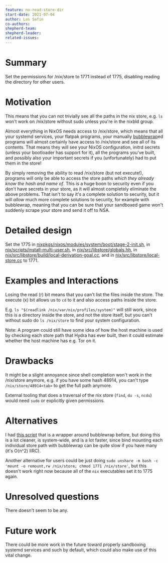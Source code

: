 ```yaml
---
feature: no-read-store-dir
start-date: 2021-07-04
author: Las Safin
co-authors:
shepherd-team:
shepherd-leader:
related-issues:
---
```


# Summary
[summary]: #summary

Set the permissions for /nix/store to 1771 instead of 1775, disabling reading the directory for other users.

# Motivation
[motivation]: #motivation

This means that you can not trivially see all the paths in the nix store, e.g. `ls` won't work
on /nix/store without sudo unless you're in the nixbld group.

Almost everything in NixOS needs access to /nix/store, which means that all your systemd services,
your flatpak programs, your manually [bubblewrap](https://github.com/containers/bubblewrap)ed programs
will almost certainly have access to /nix/store and see all of its contents.
That means they will see your NixOS configuration, initrd secrets (unless your bootloader has support for it),
all the programs you've built, and possibly also your important secrets if you
(unfortunately) had to put them in the store!

By simply removing the ability to read /nix/store (but not execute!), programs will only be able
to access the store paths *which they already know the hash and name of*. This is a huge boon to security
even if you don't have secrets in your store, as it will almost completely eliminate the above
problems. That isn't to say it's a complete solution to security, but it will *allow* much more
complete solutions to security, for example with bubblewrap, meaning that you can be sure that
your sandboxed game won't suddenly scrape your store and send it off to NSA.

# Detailed design
[design]: #detailed-design

Set the 1775
in [nixpkgs/nixos/modules/system/boot/stage-2-init.sh](https://github.com/NixOS/nixpkgs/blob/8284fc30c84ea47e63209d1a892aca1dfcd6bdf3/nixos/modules/system/boot/stage-2-init.sh#L62),
in [nix/scripts/install-multi-user.sh](https://github.com/NixOS/nix/blob/cf1d4299a8fa8906f62271dcd878018cef84cc30/scripts/install-multi-user.sh#L577),
in [nix/src/libstore/globals.hh](https://github.com/NixOS/nix/blob/ba8b39c13003c8ddafb6bec308997e09b9851c46/src/libstore/globals.hh#L278),
in [nix/src/libstore/build/local-derivation-goal.cc](https://github.com/NixOS/nix/blob/6182ae689826554d915b4ed72e07f7978dc1d13c/src/libstore/build/local-derivation-goal.cc#L641), and
in [nix/src/libstore/local-store.cc](https://github.com/NixOS/nix/blob/0a535dd5ac93576f7152d786464e330ae3d46b50/src/libstore/local-store.cc#L181)
to 1771.

# Examples and Interactions
[examples-and-interactions]: #examples-and-interactions

Losing the read (r) bit means that you can't list the files inside the store.
The execute (x) bit allows us to `cd` to it and also access paths inside the store.

E.g. `ls "$(readlink /nix/var/nix/profiles/system)"` will still work, since this is a directory
inside the store, and not the store itself, but you can't without sudo do `ls /nix/store` to find your system configuration.

Note: A program could still have some idea of how the host machine is used by checking each store path that Hydra has ever built,
then it could estimate whether the host machine has e.g. Tor on it.

# Drawbacks
[drawbacks]: #drawbacks

It might be a slight annoyance since shell completion won't work in the /nix/store anymore, e.g.
if you have some hash 48914, you can't type `/nix/store/48914<tab>` to get the full path anymore.

External tooling that does a traversal of the nix store (`find`, `du -s`, `ncdu`) would need `sudo` or explicitly given permissions.

# Alternatives
[alternatives]: #alternatives

I had [this script](https://github.com/L-as/nix-misc/blob/e844a03ebf4cad4fc8eca0e52306788b70c2a60d/claybox.rb) that is a wrapper around bubblewrap before, but doing this
is a lot cleaner, is system-wide, and is a lot faster, since bind mounting each individual store path with bubblewrap can be quite slow
if you have many (it's O(n^2) IIRC).

Another alternative for users could be just doing `sudo unshare -m bash -c 'mount -o remount,rw /nix/store; chmod 1771 /nix/store'`,
but this doesn't work right now because all of the `nix` executables set it to 1775 again.

# Unresolved questions
[unresolved]: #unresolved-questions

There doesn't seem to be any.

# Future work
[future]: #future-work

There could be more work in the future toward properly sandboxing systemd services and such by default,
which could also make use of this vital change.
